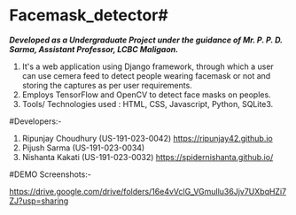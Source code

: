# Facemask_detector#
***Developed as a Undergraduate Project under the guidance of Mr. P. P. D. Sarma, Assistant Professor, LCBC Maligaon.***

1. It's  a web application using Django framework, through which a user can use cemera feed to detect people wearing facemask or not and storing the captures as per user requirements.
2. Employs TensorFlow and OpenCV to detect face masks on peoples.
3. Tools/ Technologies used : HTML, CSS, Javascript, Python, SQLite3.

#Developers:-
1. Ripunjay Choudhury (US-191-023-0042) https://ripunjay42.github.io
2. Pijush Sarma (US-191-023-0034)
3. Nishanta Kakati (US-191-023-0032) https://spidernishanta.github.io/

#DEMO Screenshots:-

  https://drive.google.com/drive/folders/16e4vVclG_VGmullu36Jjv7UXbqHZi7ZJ?usp=sharing
